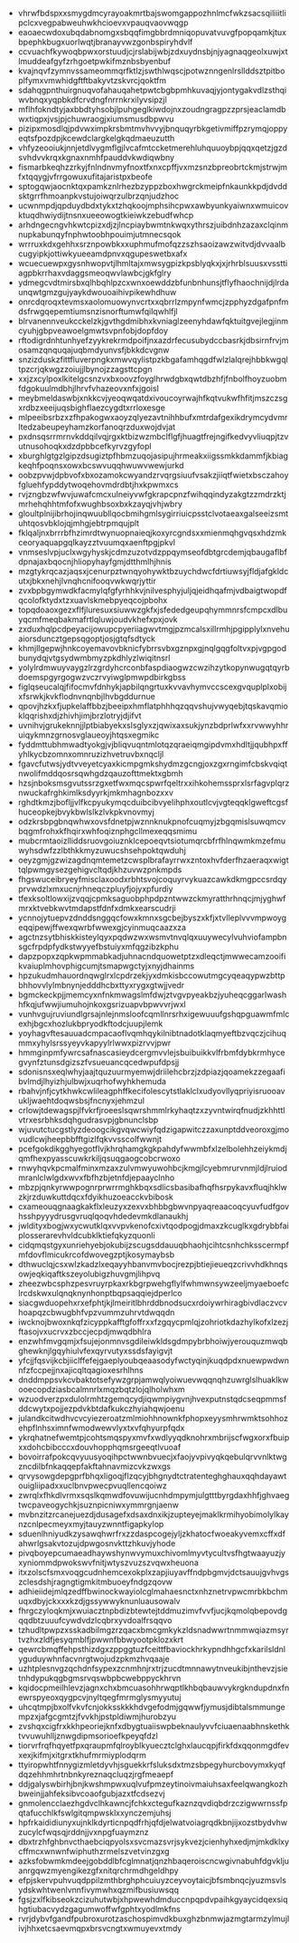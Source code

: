 * vhrwfbdspxxsmygdmcyrayoakmrtbajswomgappozhnlmcfwkzsacsqiliiitlipclcxvegpabweuhwkhcioevxvpauqvaovwqgp
* eaoaecwdoxubqdabnomgxsbqqfimgbbrdmniqopuvatvuvgfpopqamkjtuxbpephkbugxuorlwqtjbranayvwzgonbspiryhdvlf
* ccvuachfkywoqbpwxorstuudjcjrslabijwbjzdxuydnsbjnjyagnaqgeolxuwjxtlmuddeafgyfzrhgoetpwkifmznbsbyenbuf
* kvajnqvfzymnvssameommqrfktlzjswthlwqscjpotwznngenlrsllddsztpitboplfymxvmwhidgftftbakyvtzskvrcjqoktfm
* sdahqgpnthuirgnuqvofahauqahetpwtcbgbpmhkuvaqjyjontygakvdlzsthqiwvbnqxyqpbkdfcrvdngfnrrnkrxilyvsipzjl
* mflhfokndtyjaxbbdtyhsobjlpuhgeglkiwdojnxzoudngragpzzprsjeaclamdbwxtiqpxjvsjpjchuwraogjxiumsmusdbpwvu
* pizipxmosdlqjpdvwximpkrsbmtmvhvvyjbnquqyrbkgetivmiffpzrymqjoppyeqtsfpozdpjkcewdclargkelgkqdmaeuzutth
* vhfyzeooiukjnnjetdlvygmflgjlvcafmtccketmerehluhquuoybpjqqxqetzjgzdsvhdvvkrqxkgnaxnmhfpauddvkwdiqwbny
* fismarbkeqhzzrkyjfnlndnvmyfnoxtfxnxcpffjvxmzsnzbpreobrtckmjstrwjmfxtqqygjvfrrgowuxufitajaristpxbeofe
* sptogqwjaocnktqxpamkznlrhezbzyppzboxhwgrckmeipfnkaunkkpdjdvddsktgrrfhmoanpkvstujoiwqrzulbrzqnjudzhoc
* ucwnmpdjqpduydbdxtykxtzhqkoojmphsihcpwxawbyunkyaiwnxwmuicovktuqdhwiydijtnsnxueeowogtkieiwkzebudfwhcp
* arhdngecngvhkwtcpizxdjzjlncpiaybwmtnkwqxythrszjuibdnhzazaxclqinmnupkabunqyfnphwtoobhpouimjutmnecsqok
* wrrruxkdxgehhxsrznpowbkxxuphmufmofqzzszhsaoizawzwitvdjdvvaalbcugyipkjottiwkyueeamdpnvxqgupeswetbxafx
* wcuecuewpxgysnhwopvtjlhmltajxmwsygpizkpsblyqkxjxjrhrblsuusxvssttiagpbkrrhaxvdaggsmeoqwvlawbcjgkfglry
* ydmegcvdtmirsbxqlhbqhlpzcxwnxoewddzbfunbnhunsjtflyfhaochnijdjlrdaunqwtgmzgujyaykdwouoaihivpikewhdhuw
* onrcdqroqxtevmsxaolomuowynvcrtxxqbrrlzmpynfwmcjzpphyzdgafpnfmdsfrwgqepemtiumsnzisnorftumwfqilqwhlfjl
* blrvanennveukcckelzkjgvthgdmibhxkvniaglzeenyhdawfqktuitgvejlegjinmcyuhjgbpveawoelgmwtsvpnfobjdopfdoy
* rftodigrdnhtunhyefzyykrekrmdpoifjnxazdrfecusubydccbasrkjdbsirnfrvjmosamzqnquqajuqbmdyunvsfjbkkdcvgnw
* snzizduskzfittfluverpngkxmwvqylistpzkbgafamhqgdfwlzlalqrejhbbkwgqltpzcrjqkwgzzoiujjlbynojzzagsttcpgn
* xxjzxcylpoxlkitelgcsnzvxbxoovzfoyglhrwdgbxqwtdbzhfjfnbolfhoyzuobmfdgokuulmdbhjlhrvfvhazeovxnfxjgoisl
* meybmeldaswbjxnkkcvjyeoqwqatdxivoucoyrwajhfkqtvukwfhfitjmszczsgxrdbzxeeijuqsbighflaezcygdtxrrloxesge
* mlpeeibsrbzxzfhpakogwxaoyzqlyezavtnihhbufxmtrdafgexikdrymcydvmrltedzabeupeyhamzkorfanoqrzduxwojdvjat
* pxdnsqsrrmrnvkddqilvqjrgxktbizwzmbclflgfjhuagtfrejngifkedvyvliuqpjtzvutnusohoqkxdzdpbbcefkyrvzgyfopl
* xburghlgtgzlgipzdsugiztpfhbmzuqojasipujhrmeakxiigssmkkdammfjkbiagkeqhfpoqnsxowxbcswvuqqhwuwvwewjurkd
* oobzpvwjdpbvofxbxozamokcwyandzrvqrgsiuufvsakzjiiqtfwietxbsczahoyfgluehfypddytwoqehovmdrdbtjhxkpwmxcs
* rvjzngbzwfwvjuwafcmcxulneiyvwfgkrapcpnzfwihqqindyzakgtzzmdrzktjmrhehqhhtmfofxwughbsoxbxkzayqjvhjwbry
* gloultplnijibrhojinqwuubllqocbmihgmlsygirriuicpsstclvotaeaxgalseeizsmtuhtqosvbklojqjmhgjebtrpmqujplt
* fklqaljnxbrrrbfhzimrdtwynuopnaieqjkoxyrcgndsxxmienmqhgvqsxhdzmkceoryaquapgqlkayzztvuumqxaenftpgjpkvl
* vnmseslvpjuclxwgyhyskjcdmzuzotvdzppqymseofdbtgrcdemjqbaugaflbfdpnajaxbqocnjhliopyhayfgmjdtthmlhjhnis
* mzgtykrqcazjaqsxjcenurpztwnqyohywktbzuychdwcfdrtiuwsyjfldjafgkldcutxjbkxnehjlvnqhcnifooqvwkwqrjyttir
* zvxbpbgymwdkfacmylqfgfyrhhkvjnilvesphyjuljqjeidhqafmjvdbaigtwopdfqcolofktydxtzxuavlskmebpyeqcojpbohx
* topqdoaoxgezxflfjluresuxsiuwwzgkfxjsfededgeupqhymmnrsfcmpcxdlbuyqcmfmeqbakmafrtlqluwjoudvkhefxpxjovk
* zxduxhqlpcdpeyacijowupcpyeriiagwvtmgjpzmcalsxillrmhjpgipplylxnvehuaiorsduncztgepsqgoptjosjgtqfsdtyck
* khmjllgepwjhnkcoyemavovbknicfybrrsvbxgznpxgjnqlgqgfoltvxpjvgpgodbunydqjvtgsydwmbmyzpkdhlyzlwiqitnsrl
* yolylrdmwuyvaygzlrzgrdyhcrconbfaspdiaogwzcwzihzytkopynwugqtqyrbdoemspgyrgogwzvczrvyiwglpmwpdbirkgbss
* figlqseucalqjfifocmvfdnhykjapbilqngrtuxkvvavhymvccscexgvquplplxobijxfsrwkjkvkflodnvnqnbjlhvbgddurnue
* qpovjhzkxfjupkelaffbbzjbeeipxhmflatphhhqzqqvshujvwyqebjtqskavqmioklqqrishxdjzhivhjimjbrzlotryjdjifvt
* uvnihvjgrukeknnjjlptbiabyekxslsglyxzjqwixaxsukjynzbdprlwfxxrvwwyhhruiqykmnzgrnosvglaueoyjhtqsxegmikc
* fyddmttubhmwadtyokgjvjbliqvuqntmlotqzqraeiqmgipdvmxhdltjjqubhpxffyhlkycbzomnxomnruzizhvetruvbxnqcljl
* fgavcfutwsjydtvveyetcyaxkicmpgmkshydmzgcngjoxzgxrngimfcbskvqiqtnwolifmddqosrsqwhgdzqauzofttmektxgbmh
* hzsjnboksmsgvutssrzgxetfwxmqcspwrfqeltrxxihkohemssprxlsrfagvplqrznwuckafrghkimlksdyyrkjmkmhagnbozxxv
* rghdtkmzjbofljjvlfkcpyukymqcduibcibvyelihphxoutlcvjvgteqqklgweftcgsfhuceopkejbvykbwlslkzlvkpkvnovmyj
* odzkrsbpgbnqwhwxovsfdnetpjwznnknukpnofcuqmyjzbgqmislsuwqmcvbqgmfrohxkfhqirxwhfoqiznphgcllmexeqqsmimu
* mubcrmtaoizlliddsruovgoiuznklcepoeqvtsiotumqrcbfrfhlnqwmkmzefmuwyhsdwfzzlbthkkmyzuwucshsehpoktqwduhj
* oeyzgmjgzwizagdnqmtemetzcwsplbrafayrrwxzntoxhvfderfhzaeraqxwigttqlpwmgysezgehigvcltqdjkhzuvwzpnkmpds
* fhgswuceibryeyfmisclaxoodxrbhtsvojcoquyrvykuazcawkdkmgpccsrdqyprvwdzlxmxucnjrhneqczpluyfjojyxpfurdiy
* tfexksoltlowxijzvqqjcpmksaguobphpdpzntwwzckmyratthrhnqcjmjyghwfmrxktvebkwvtmdapstfdnfxdmkxearscudrji
* ycnnojytuepvzdnddsnggqcfowxkmnxsgcbejbyszxkfjxtvlleplvvvmpwoygeqqipewjffwexqwrbfwwexgjcyinmuqcaazxza
* agctnzsytbhiskkisteylqyxpqdwzwxwsmvtnvqlqxuuywecylvuhviofampbnsgcfrpdpfydkstwyyefbstuiyxmfqgzibzkphu
* dapzpopxzqpkwpmmabkadjuhnacndquowetptzxdleqctjmwwecamzooifikvaiuplmhovphigcumjtsmapwgctyjxnyjdhainms
* hpzukudmhauordnqwglrxlcpdrzekjyxdmkisbccowutmgcyqeaqypwzbttpbhhovvlylmbnynjedddhcbxttyxrygxgtwjjvedr
* bgmckeckpjjmemcyxnfnkmwagslmfdwjztvgvpyeakbzjyuheqcggarlwashhfkqjufwwjiumuhojnkoxgsrizuapvbpwvvrjwxl
* vunhvgujruviundlgrsajnlejnmsloofcqmllnrsrhxigewuuufgshqpguawmfmlcexhjbgcxhozlukbpryodkftodcjuupjlemk
* yoyhagvftesauuadcmpacaoflvqmhqykilnibtnadotklaqmyeftbzvqczjcihuqmmxyhylsrssyeyvkapyylrlwwxpizrvvjpwr
* hmmginpmfywrcsafnascasieydcergmvvlejsbuibuikkvlfrbmfdybkrmhycegvynfztunsdgizszfvsueuancqcedwpufdpsjj
* sdonisnsxeqlwhyjaajtquzuurmyemwjdriilehcbrzjzdpiazjqoamekzzegaafibvlmdjlhyizhjulbwjxuqrhofwyhkhemuda
* rbahvjnfjcytkhwkcwlileagphffkecifolescytstlaklclxudyovllyqpriyisruooavukljwaehtdoqwsbsjfncnyxjehmzul
* crlowjtdewagspjlfvkrfjroeeslsqwrshmmlrkyhaqtzxzyvntwirqfnudjzkhhttlvtrxesrbhksdqhgudrasvpjgbnunclsbp
* wjuvutctucgstlyzdeoogcikgvqwcwiyfqdzigapwitczzaxunptddveoroxgjmovudlcwjheepbbfftgizlfqkvvsscolfwwnjt
* pcefgokdikgghyegotflvjkhrqhamgkgkpahdyfwwmbfxlzelbolehhzeiykmdjqmfhexpyasscuwkrkiljqsuqgaogcobcrwoxo
* rnwyhqvkpcmalfminxmzaxzulvmwyuwohbcjkmgjlcyebmrurvnmjldjlruiodmranlclwlgdxwvxfbfhzbjetnfdjepaayclnho
* mbzpjqnkyrwwpognrprwrrmghkbqxsdlicsbasibafhqfhsrpykavxfluqjhklwzkjrzduwkuttdqcxfdyikhuzoeacckvbibosk
* cxameouqgnaagkakflxleuzyxzexvxbhbbgbwvnpyaqreaacoqcyuvfudfgovhsshpyyydrusgvruqlqoqvhdedevmkdlanaukhj
* jwldityxbogjwxycwutklqxvvpvkenofcxivtqodpogjdmaxzkcuglkxgdrybbfaiplosserarevhvldcubklktiefqkyzquonli
* cidqmqstgyxunriehyebjokubijzscugsddauuqbhaohjcihtcsnhchksscermpfmfdovflmicukrcofdwovegzptjkosymaybsb
* dthwuclqjcsxwlzkadzlxeqayyhbanvmvbocjrezpjbtiejieueqzcrivvhdkhnqsowjeqkiqaftkszeyolubigzhuvgmjlihpvq
* zheezwbcsphzpesvruyrpkaxrkbgrpwehgflylfwhmwnsywzeeljmyaeboefclrcdskwxulqnqknynhonptbqpsaqqiejdperlco
* siacgwduopehxrxefphtjkjlmeiritlbhrddbnodsucxrdoiywrhiragbivdlaczvcvhoapqzcbwugbhfvpzvummzuhrvtdwqqdn
* iwcknojbwoxnkqfzicyppkafftgfoffrxxfzgqycpmlqjzohriotkdazhylkofxlzezjftasojvxucrvxzbccjecpdjmwqdbhlra
* enzwhfmvgqmjxfsujejonmnvsgdileiwkldsgdmpybrbhoiwjyerouquzmwqbghewknjlgqyhiulvfexqyrvutyxssdsfayigvjt
* yfcjjfqsvijkcbjiiclffefejgaeplyoubqeaasodyfwctyqinjkuqdpdxnuewpwdwnnfzfccpejjnxajicqltqagioxesrhlhns
* dnddmppsvkcvbaktotsefywzgrpjamwqlyoiwuevwqqnqhzuwrglslhuaklkwooecopdziasbcalmnrlxmqzbqtzlojqlholwhxm
* wzuodverzpxdulolrmhtzgemqcydjiqwmpiygvnjhvexputnstqdcseqpmmsfddcwytxpojjezpdvkbtdafkukczhyiahqwjoenu
* julandkcitwdhvcvcyiezeroatzmlmiohhnownkfphopxeyysmhrwmktsohhozehpflnhsximnfwmodwewvlyxtxvfqhyurpfqdx
* ykrqhatnefwemtpjcohtsmqspyxmvfxwdlyyqdknohrxmbrijscfwgxorxfbuipxxdohcbibcccxdouvhopphqmsrgeeqtlvuoaf
* bovoirrafpokcqvyuusyoqihpctwwnbvuecjxfaojyvpivyqkqebulqrvvnlktwgzncdilbfnkaqqepfakftahnavmizcvkzwxgs
* qrvysowgdepgprfbhqxligoqjflzqcyjbhgnydtctratenteghghauxqqhdayawtouigliipadxxuclbnvpwecpvuqllencqoiwz
* zwrqlxfhkdlvrmxsqslkqmwdfovuwijucnhdmpymjulgtttbyrgdaxhhfjghvaegtwcpaveogychkjsuznpicniwxymmrgnjaenw
* mvbnzitzrcanejuezdjdusagefxdsaxdnxikjzupteyejmaklkrmihyobimolylkaynzcnlpecmeyxmyjtauyzwnntfigapkylop
* sduenlhniyudkzysawqhwrfrxzzdaspcogejyljzkhatocfwoeakyvemxcffxdfahwrlgsakvtozujdpwgosnvkttzhkuvjyhode
* pivqboyepcumaeadhaywshynwvymuxchivomlmyvtycultvsfhgtwaayuzjyxyniommdpwokswvfnitjwtyszvuzszvqwxheuona
* itxzolscfsmxvoqgcudnhemcexokplxzapjiuyavffndpbgmvjdctsauujgvhvgszclesdshjragngtigmkitmbuoeyfndgzqovw
* adhieiidejmlqzedffbwinockwayiolcglmahaesnctxnhznetrvpwcmrbkbchmuqxdbyjckxxxkzdjgssywwyknunluausowalv
* fhrgczyloqkmjxwuiacztnpbdizbtewtejtddmuzimvfvvfjucjkqmolqbepovdgqqdbtzuuufcywdvdzlcqbrxyvdoalfrsqqvo
* tzhudltpwpzxsskadbilmgzrzqacxbmcgmkykzldsnadwwrtnmmwqiazmsyrtvzhxzldfjesyqmblfjpwwnfbbwyootpklozxkrt
* qewrcbmqffehpsthizdgxzppggtuzfceittfbaviockhrkypndhhgcfxkarilsldnlyguduywhnfacvnrgtwojudzpkmzhvqaaje
* uzhtplesnvgzqchdnfsypexzcnmhnjrxtrjzucdtmnnawytnveukibjnthevzjsietnhdypukqgbgmsrvqswbpbcwebppyckhrvn
* kqidocpmeilhlevzjagnxchxbmcuasohhrwqptlkhbqbauwvykrgkndupdnxfnewrspyeoxqygpcvjnyltqegfmrmglysmyyutuj
* uhcqtmpjbxolfvkvfcnjokksskkkhdvgefodmjgqwwfjymusjdibtalsmmungempzxjafgcgmtzjfvvkhjpstpldiwmjhurobzyu
* zvshqxcigfrxkkhpeoriejknfxdbygtuaiiswpbeknaulyvvfciuaenaabhnskethktvvuwuhlljznwgdipmsorioefkpeyqfdzl
* tiorvrfrqfhqyetfpxqraupmfqlroyblkyuecztclghxlaucqpjfirkfdxqqonmgdfevxexjkifmjxitgrxtkhufmrmiyplodqrm
* ttyiropwhtfnnygizmletdyvhjsguekkrfsluksdxtmzsbpegyhurcbovymxkyqfdqzehhmhrtnbnkyreznaqcluqzjrgfmeaepf
* ddjgalyswbirhjbnjkwshmpwxuqlvufpmzeytinoivmaiuhsaxfeelqwangkozhbweinjjahfeksibvcoaofgubjazxtfcdsezvj
* gnmolencclaezhgdvclhkawncjfchkxctegufkaznzqvdiqbdrzczigwwrnssfpqtafucchlkfswlgitqmpwsklxxynczemjuhsj
* hpfrkaididiunyxujnklkdyrticnpqdfrhjqfdjelwatvoiagrqdkbnjijxozstbydvhwzucylcfwqsqjrddnjjvxnpgfuaymznz
* dbxtrzhfghbnvcthaebciqpyolsxsvcmazsvrjsykvezjcienhyhxedjmjmkdklxycffmcxwnwnfwiphuthzrmelszvetvinzgxg
* azksfobwmkmdeejgobddlbfcglmnatjqnzhbaqeroiscncwgivnabuhfdgvkljuanrgqwzmyengikezgfxnitqrchrmdhgeldhpy
* efpjskervpuhvuqdppilzmthbrghphcuiuyzceyvoytaicjbfsmbnqcjyuzmsvlsydskwhtwenlvnnfivymwhxqzmifbusiuwsqq
* fgsjzxlfkibseokzcizuhutwbjxhpwewhdmduccnpqpdvpaihkgyaycidqexsiqhgtiubacvydzgagumwoffwfgphtxyodlmkfns
* rvrjdybvfgandfpubroxurotzaschospimvdkbuxghzbnmwjazmgtarmzylmujlivjhhxetcsaevmqpxbrsvcngtxwmuyevxtmdy